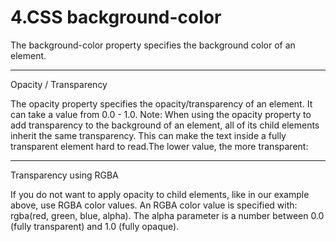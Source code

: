 <h1>4.CSS background-color</h1>


The background-color property specifies the background color of an element.
<hr>

Opacity / Transparency


The opacity property specifies the opacity/transparency of an element. It can take a value from 0.0 - 1.0. 
Note: When using the opacity property to add transparency to the background of an element, all of its child elements inherit the same transparency. This can make the text inside a fully transparent element hard to read.The lower value, the more transparent:
<hr>

Transparency using RGBA


If you do not want to apply opacity to child elements, like in our example above, use RGBA color values.
An RGBA color value is specified with: rgba(red, green, blue, alpha). The alpha parameter is a number between 0.0 (fully transparent) and 1.0 (fully opaque).


